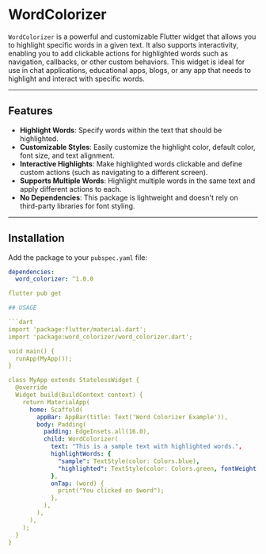 # WordColorizer

`WordColorizer` is a powerful and customizable Flutter widget that allows you to highlight specific words in a given text. It also supports interactivity, enabling you to add clickable actions for highlighted words such as navigation, callbacks, or other custom behaviors. This widget is ideal for use in chat applications, educational apps, blogs, or any app that needs to highlight and interact with specific words.

---

## Features

- **Highlight Words**: Specify words within the text that should be highlighted.
- **Customizable Styles**: Easily customize the highlight color, default color, font size, and text alignment.
- **Interactive Highlights**: Make highlighted words clickable and define custom actions (such as navigating to a different screen).
- **Supports Multiple Words**: Highlight multiple words in the same text and apply different actions to each.
- **No Dependencies**: This package is lightweight and doesn't rely on third-party libraries for font styling.

---

## Installation

Add the package to your `pubspec.yaml` file:

```yaml
dependencies:
  word_colorizer: ^1.0.0

flutter pub get

## USAGE

```dart
import 'package:flutter/material.dart';
import 'package:word_colorizer/word_colorizer.dart';

void main() {
  runApp(MyApp());
}

class MyApp extends StatelessWidget {
  @override
  Widget build(BuildContext context) {
    return MaterialApp(
      home: Scaffold(
        appBar: AppBar(title: Text('Word Colorizer Example')),
        body: Padding(
          padding: EdgeInsets.all(16.0),
          child: WordColorizer(
            text: "This is a sample text with highlighted words.",
            highlightWords: {
              "sample": TextStyle(color: Colors.blue),
              "highlighted": TextStyle(color: Colors.green, fontWeight: FontWeight.bold),
            },
            onTap: (word) {
              print("You clicked on $word");
            },
          ),
        ),
      ),
    );
  }
}
